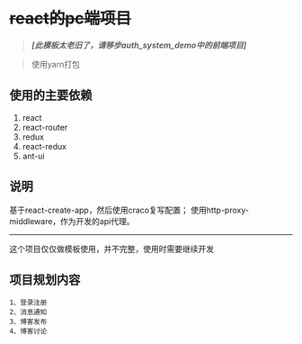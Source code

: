 # ~~react的pc端项目~~

> ***[此模板太老旧了，请移步auth_system_demo中的前端项目]***

> 使用yarn打包

## 使用的主要依赖
1. react
2. react-router
3. redux
4. react-redux
5. ant-ui

## 说明
基于react-create-app，然后使用craco复写配置；
使用http-proxy-middleware，作为开发的api代理。

---

这个项目仅仅做模板使用，并不完整，使用时需要继续开发


## 项目规划内容
```text
1、登录注册
2、消息通知
3、博客发布
4、博客讨论

```
